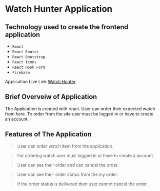 # Watch Hunter Application
## Technology used to create the frontend application
- `React`
- `React Router`
- `React Bootstrap`
- `React Icons`
- `React Hook Form`
- `Firebase`
  
Application Live Link [Watch Hunter](https://watch-hunter.web.app/).

## Brief Overveiw of Application
The Application is created with react. User can order their expected watch from here. To order from the site user must be logged in or have to create an account.

## Features of The Application
> User can order watch item from the application.

> For ordering watch user must logged in or have to create a account.

> User can see their order and can cancel the order.

> User can see their order status from the my order.

> If the order status is delivered then user cannot cancel the order.
